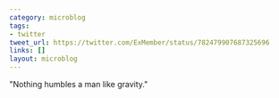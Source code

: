 ```yaml
---
category: microblog
tags:
- twitter
tweet_url: https://twitter.com/ExMember/status/782479907687325696
links: []
layout: microblog
---
```

"Nothing humbles a man like gravity."
